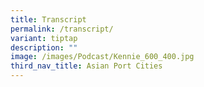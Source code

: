 ```yaml
---
title: Transcript
permalink: /transcript/
variant: tiptap
description: ""
image: /images/Podcast/Kennie_600_400.jpg
third_nav_title: Asian Port Cities
---
```

